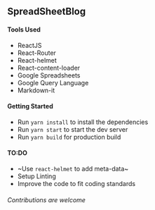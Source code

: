 ## SpreadSheetBlog

#### Tools Used

- ReactJS
- React-Router
- React-helmet
- React-content-loader
- Google Spreadsheets
- Google Query Language
- Markdown-it

#### Getting Started

- Run `yarn install` to install the dependencies
- Run `yarn start` to start the dev server
- Run `yarn build` for production build

#### TO:DO

- ~Use `react-helmet` to add meta-data~
- Setup Linting
- Improve the code to fit coding standards 

###### Contributions are welcome
